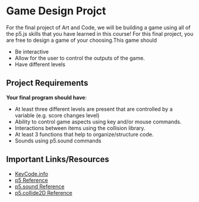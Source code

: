 # Game Design Projct
For the final project of Art and Code, we will be building a game using all of the p5.js skills that you have learned in this course! For this final project, you are free to design a game of your choosing.This game should 
- Be interactive 
- Allow for the user to control the outputs of the game.
- Have different levels


## Project Requirements
**Your final program should have**:
- At least three different levels are present that are controlled by a variable (e.g. score changes level)
- Ability to control game aspects using key and/or mouse commands.
- Interactions between items using the collision library.
- At least 3 functions that help to organize/structure code.
- Sounds using p5.sound commands


## Important Links/Resources
- [KeyCode.info](https://keycode.info/)
- [p5 Reference](https://p5js.org/reference/)
- [p5.sound Reference](https://p5js.org/reference/#/libraries/p5.sound)
- [p5.collide2D Reference](https://github.com/bmoren/p5.collide2D)
